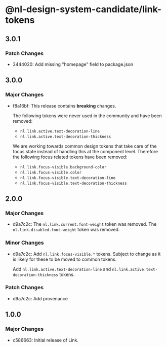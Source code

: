 # @nl-design-system-candidate/link-tokens

## 3.0.1

### Patch Changes

- 3444020: Add missing "homepage" field to package.json

## 3.0.0

### Major Changes

- f8a16bf: This release contains **breaking** changes.

  The following tokens were never used in the community and have been removed:
  - `nl.link.active.text-decoration-line`
  - `nl.link.active.text-decoration-thickness`

  We are working towards common design tokens that take care of the focus state instead of handling this at the component level. Therefore the following focus related tokens have been removed:
  - `nl.link.focus-visible.background-color`
  - `nl.link.focus-visible.color`
  - `nl.link.focus-visible.text-decoration-line`
  - `nl.link.focus-visible.text-decoration-thickness`

## 2.0.0

### Major Changes

- d9a7c2c: The `nl.link.current.font-weight` token was removed.
  The `nl.link.disabled.font-weight` token was removed.

### Minor Changes

- d9a7c2c: Add `nl.link.focus-visible.*` tokens. Subject to change as it is likely for these to be moved to common tokens.

  Add `nl.link.active.text-decoration-line` and `nl.link.active.text-decoration-thickness` tokens.

### Patch Changes

- d9a7c2c: Add provenance

## 1.0.0

### Major Changes

- c586663: Initial release of Link.
